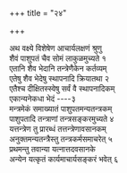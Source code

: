 +++
title = "२४"

+++
   
अथ वक्ष्ये विशेषेण आचार्यलक्षणं श्रुणु  
शैवं पाशुपतं चैव सोमं लाकुळमुच्यते १  
एतानि शैव भेदानि तन्त्रेणैकेन कर्तव्यम्  
एतेषु शैव भेदेषु स्थापनादि क्रियातथा २  
एतैश्च दीक्षितस्स्वेषु सर्वं वै स्थापनादिकम्  
एकान्यनेकधा भेदं ----३  
मन्त्रमेकं समाख्यातं पाशुपतमन्यतन्त्रकम्  
पाशुपतादि तन्त्राणां तन्त्रसङ्करमुच्यते ४  
यत्तन्त्रेण तु प्रारब्धं तत्तन्त्रेणावसानकम्  
अनुक्तमन्यतन्त्रैस्तु तन्त्रकर्मसमाचरेत् ५  
प्रथमन्तु तवान्या यत्नात्तदवसानके  
अन्येन यत्कृतं कार्यमाचार्यसङ्करं भवेत् ६  
   
